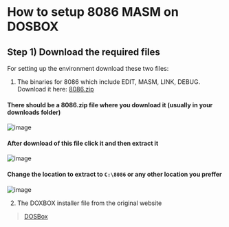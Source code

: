 # How to setup 8086 MASM on DOSBOX


## Step 1) Download the required files
For setting up the environment download these two files:
1. The binaries for 8086 which include EDIT, MASM, LINK, DEBUG. Download it here: [8086.zip](https://github.com/Glitchyi/ssmp-lab/files/13656994/8086.zip)

#### There should be a 8086.zip file where you download it (usually in your downloads folder)
![image](https://github.com/Glitchyi/ssmp-lab/assets/55801439/74c03036-c724-4cbf-bf9f-9e621d247468)

#### After download of this file click it and then extract it 
![image](https://github.com/Glitchyi/ssmp-lab/assets/55801439/1b72a04f-f332-4ba4-bfb3-a0f107d5f198)

#### Change the location to extract to `C:\8086` or any other location you preffer
![image](https://github.com/Glitchyi/ssmp-lab/assets/55801439/3bda3953-2803-453b-8824-65faa8630e10)


2. The DOXBOX installer file from the original website
> [DOSBox](https://www.dosbox.com/download.php?main=1)

